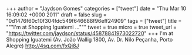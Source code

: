 
+++
author = "Jaydson Gomes"
categories = ["tweet"]
date = "Thu Mar 10 16:09:02 +0000 2011"
draft = false
slug = "0d1476f60c10f304fdc549f646688f96eff24909"
tags = ["tweet"]
title = """I'm at Shopping Iguatemi ..."""
tweet = true
micro = true
tweet_url = "https://twitter.com/jaydson/status/45878841973022720"
+++
I'm at Shopping Iguatemi (Av. João Wallig 1800, Av. Dr. Nilo Peçanha, Porto Alegre) http://4sq.com/fxQi8J
